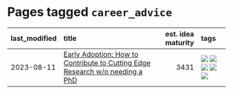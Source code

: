 # Pages tagged `career_advice`

|last_modified|title|est. idea maturity|tags
|:---|:---|---:|:---|
|2023-08-11|[Early Adoption: How to Contribute to Cutting Edge Research w/o needing a PhD](../early_adoption_and_fomo.md)|3431|[![](https://img.shields.io/badge/tag-autobiographical-deeba9)](../tags/autobiographical.md) [![](https://img.shields.io/badge/tag-career_advice-fe6d78)](../tags/career_advice.md) [![](https://img.shields.io/badge/tag-early_adoption-4377c4)](../tags/early_adoption.md) [![](https://img.shields.io/badge/tag-mentoring-b443ff)](../tags/mentoring.md) [![](https://img.shields.io/badge/tag-reddit-37db7)](../tags/reddit.md)|